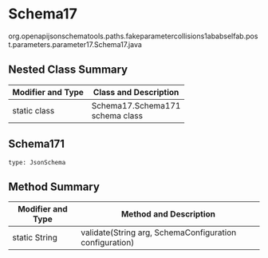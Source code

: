 # Schema17
org.openapijsonschematools.paths.fakeparametercollisions1ababselfab.post.parameters.parameter17.Schema17.java

## Nested Class Summary
| Modifier and Type | Class and Description |
| ----------------- | ---------------------- |
| static class | Schema17.Schema171<br> schema class |

## Schema171
```
type: JsonSchema
```

## Method Summary
| Modifier and Type | Method and Description |
| ----------------- | ---------------------- |
| static String | validate(String arg, SchemaConfiguration configuration) |
